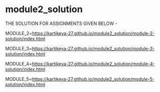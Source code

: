 # module2_solution
THE SOLUTION FOR ASSIGNMENTS GIVEN BELOW -

MODULE_2=https://kartikeya-27.github.io/module2_solution/module-2-solution/index.html

MODULE_3=https://kartikeya-27.github.io/module2_solution/module-3-solution/index.html

MODULE_4=https://kartikeya-27.github.io/module2_solution/module-4-solution/index.html

MODULE_5=https://kartikeya-27.github.io/module2_solution/module-5-solution/index.html
